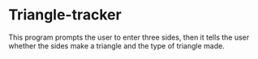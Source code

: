 # Triangle-tracker
This program prompts the user to enter three sides, then it tells the user whether the sides make a triangle and the type of triangle made. 
